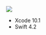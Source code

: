 <img src="https://pythonchannel.com/media/github/swift-quiz-app-sample-for-kids.jpg">

+ Xcode  10.1
+ Swift  4.2
